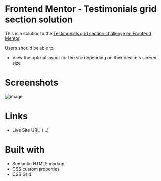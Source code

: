 # Frontend Mentor - Testimonials grid section solution

This is a solution to the [Testimonials grid section challenge on Frontend Mentor](https://www.frontendmentor.io/challenges/testimonials-grid-section-Nnw6J7Un7).

Users should be able to:

- View the optimal layout for the site depending on their device's screen size

# Screenshots

![image](https://user-images.githubusercontent.com/72280779/132950231-5798f1f8-e3b6-4beb-8366-7f025dc1d6d2.png)

# Links

- Live Site URL: (...)

# Built with

- Semantic HTML5 markup
- CSS custom properties
- CSS Grid

